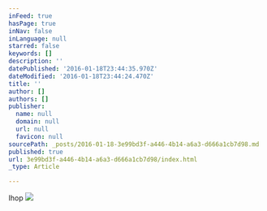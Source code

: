 ```yaml
---
inFeed: true
hasPage: true
inNav: false
inLanguage: null
starred: false
keywords: []
description: ''
datePublished: '2016-01-18T23:44:35.970Z'
dateModified: '2016-01-18T23:44:24.470Z'
title: ''
author: []
authors: []
publisher:
  name: null
  domain: null
  url: null
  favicon: null
sourcePath: _posts/2016-01-18-3e99bd3f-a446-4b14-a6a3-d666a1cb7d98.md
published: true
url: 3e99bd3f-a446-4b14-a6a3-d666a1cb7d98/index.html
_type: Article

---
```

Ihop
![](https://the-grid-user-content.s3-us-west-2.amazonaws.com/a3a323d1-3cc2-47e2-b569-373599df4680.jpg)